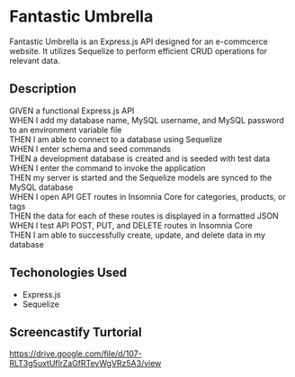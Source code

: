 # Fantastic Umbrella

Fantastic Umbrella is an Express.js API designed for an e-commcerce website. It utilizes Sequelize to perform efficient CRUD operations for relevant data.

## Description
GIVEN a functional Express.js API<br>
WHEN I add my database name, MySQL username, and MySQL password to an environment variable file<br>
THEN I am able to connect to a database using Sequelize<br>
WHEN I enter schema and seed commands<br>
THEN a development database is created and is seeded with test data<br>
WHEN I enter the command to invoke the application<br>
THEN my server is started and the Sequelize models are synced to the MySQL database<br>
WHEN I open API GET routes in Insomnia Core for categories, products, or tags<br>
THEN the data for each of these routes is displayed in a formatted JSON<br>
WHEN I test API POST, PUT, and DELETE routes in Insomnia Core<br>
THEN I am able to successfully create, update, and delete data in my database<br>

## Techonologies Used
- Express.js
- Sequelize


## Screencastify Turtorial
https://drive.google.com/file/d/107-RLT3g5uxtUflrZaGfRTeyWgVRz5A3/view
